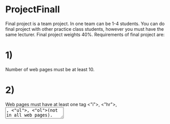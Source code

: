 # ProjectFinall
Final project is a team project. In one team can be 1-4 students. You can do final project with other practice class students, however you must have the same lecturer. Final project weights 40%. Requirements of final project are:

# 1) 

Number of web pages must be at least 10.

# 2)

Web pages must have at least one tag <"i">, <"hr">, <textarea>, <"ul">, <"ol">(not in all web pages).

# 3)
  
Push your final project in github repository. This task for each team member. 

# 4)
  
Color must be defined by hsl,hsla,rgb, rgba, functions and by hexadecimal number. 

# 5)
 
Final project must contain at least four flexbox containers and items must be aligned.

# 6)
  
HTML elements must be aligned by grid system. 

# 7)

Five buttons and two tables must be styled by bootstrap library. Some elements must be styled by tailwind library. 

# 8)
  
Final project must be mobile adaptable for at least two kinds of screen.
  
# 9)
  
Final project must have inputs with types date, number, text, radio, checkbox.

# 10)
  
Some HTML elements must be styled by Vue.js framework.


